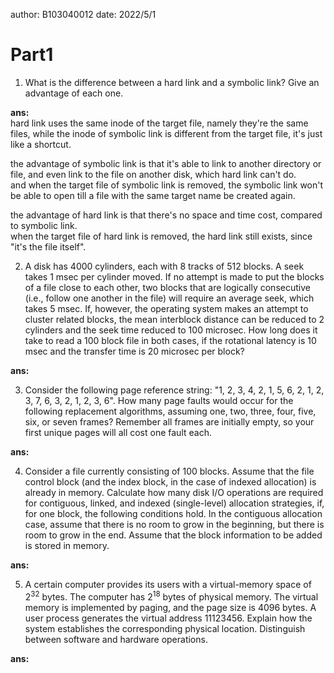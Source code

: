 author: B103040012 
date: 2022/5/1 

# Part1
1. What is the difference between a hard link and a symbolic link? Give an advantage of each one.  

__ans:__  
hard link uses the same inode of the target file, namely they're the same files, while the inode of symbolic link is different from the target file, it's just like a shortcut.  

the advantage of symbolic link is that it's able to link to another directory or file, and even link to the file on another disk, which hard link can't do.  
and when the target file of symbolic link is removed, the symbolic link won't be able to open till a file with the same target name be created again.  

the advantage of hard link is that there's no space and time cost, compared to symbolic link.  
when the target file of hard link is removed, the hard link still exists, since "it's the file itself".  

2. A disk has 4000 cylinders, each with 8 tracks of 512 blocks. A seek takes 1 msec per cylinder moved. If no attempt is made to put the blocks of a file close to each other, two blocks that are logically consecutive (i.e., follow one another in the file) will require an average seek, which takes 5 msec. If, however, the operating system makes an attempt to cluster related blocks, the mean interblock distance can be reduced to 2 cylinders and the seek time reduced to 100 microsec. How long does it take to read a 100 block file in both cases, if the rotational latency is 10 msec and the transfer time is 20 microsec per block?  

__ans:__  


3. Consider the following page reference string: "1, 2, 3, 4, 2, 1, 5, 6, 2, 1, 2, 3, 7, 6, 3, 2, 1, 2, 3, 6". How many page faults would occur for the following replacement algorithms, assuming one, two, three, four, five, six, or seven frames? Remember all frames are initially empty, so your first unique pages will all cost one fault each.  

__ans:__  


4. Consider a file currently consisting of 100 blocks. Assume that the file control block (and the index block, in the case of indexed allocation) is already in memory. Calculate how many disk I/O operations are required for contiguous, linked, and indexed (single-level) allocation strategies, if, for one block, the following conditions hold. In the contiguous allocation case, assume that there is no room to grow in the beginning, but there is room to grow in the end. Assume that the block information to be added is stored in memory.

__ans:__  


5. A certain computer provides its users with a virtual-memory space of $2^{32}$ bytes. The computer has $2^{18}$ bytes of physical memory. The virtual memory is implemented by paging, and the page size is 4096 bytes. A user process generates the virtual address 11123456. Explain how the system establishes the corresponding physical location. Distinguish between software and hardware operations.

__ans:__  

